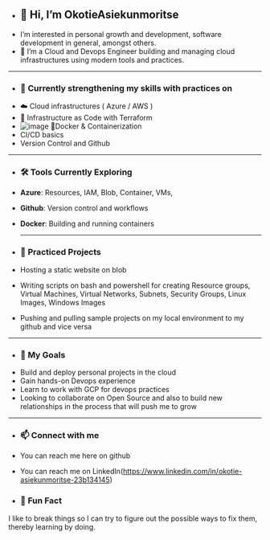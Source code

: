 - ## 👋 Hi, I’m OkotieAsiekunmoritse
- I’m interested in personal growth and development, software development in general, amongst others. 
- 🌱 I’m a Cloud and Devops Engineer building and managing cloud infrastructures using modern tools and practices.
  
---

- ### 🌱 Currently strengthening my skills with practices on 
- ☁️ Cloud infrastructures ( Azure / AWS )
- 📖 Infrastructure as Code with Terraform
- ![image](https://github.com/user-attachments/assets/2636e553-4f88-4a35-9e25-d08e5d39ced1) 🐳Docker & Containerization
- CI/CD basics
- Version Control and Github

---

- ### 🛠️ Tools Currently Exploring
- **Azure**: Resources, IAM, Blob, Container, VMs,
- **Github**: Version control and workflows
- **Docker**: Building and running containers  

  ---

- ### 🔧 Practiced Projects
- Hosting a static website on blob
- Writing scripts on bash and powershell for creating Resource groups, Virtual Machines, Virtual Networks, Subnets, Security Groups, Linux Images, Windows Images
- Pushing and pulling sample projects on my local environment to my github and vice versa

---

- ### 🎯 My Goals
- Build and deploy personal projects in the cloud
- Gain hands-on Devops experience
- Learn to work with GCP for devops practices
- Looking to collaborate on Open Source and also to build new relationships in the process that will push me to grow

---

- ### 📫 Connect with me
- You can reach me here on github
- You can reach me on LinkedIn(https://www.linkedin.com/in/okotie-asiekunmoritse-23b134145)
  
- ### 🌠 Fun Fact
 I like to break things so I can try to figure out the possible ways to fix them, thereby learning by doing.

<!---
OkotieAsiekunmoritse/OkotieAsiekunmoritse is a ✨ special ✨ repository because its `README.md` (this file) appears on your GitHub profile.
You can click the Preview link to take a look at your changes.
--->
